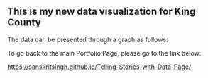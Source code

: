## This is my new data visualization for King County

The data can be presented through a graph as follows:




To go back to the main Portfolio Page, please go to the link below:

https://sanskritsingh.github.io/Telling-Stories-with-Data-Page/
